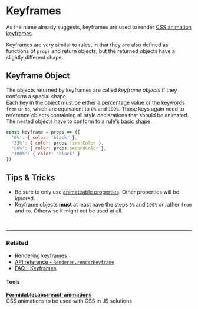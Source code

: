 # Keyframes

As the name already suggests, keyframes are used to render [CSS animation keyframes](https://developer.mozilla.org/en-US/docs/Web/CSS/CSS_Animations/Using_CSS_animations).

Keyframes are very similar to rules, in that they are also defined as functions of `props` and return objects, but the returned objects have a slightly different shape.

## Keyframe Object
The objects returned by keyframes are called *keyframe objects* if they conform a special shape.<br>Each key in the object must be either a percentage value or the keywords `from` or `to`, which are equivalent to `0%` and `100%`. Those keys again need to reference objects containing all style declarations that should be animated. The nested objects have to conform to a [rule](Rules.md)'s [basic shape](Rules.md#basicshape).

```javascript
const keyframe = props => ({
  '0%': { color: 'black' },
  '33%': { color: props.firstColor },
  '66%': { color: props.secondColor },
  '100%': { color: 'black' }
})
```

## Tips & Tricks
* Be sure to only use [animateable properties](https://developer.mozilla.org/en-US/docs/Web/CSS/CSS_animated_properties). Other properties will be ignored.
* Keyframe objects **must** at least have the steps `0%` and `100%` or rather `from` and `to`. Otherwise it might not be used at all.

<br>

---

### Related
* [Rendering keyframes](Renderer.md#renderkeyframe)
* [API reference - `Renderer.renderKeyframe` ](../api/Renderer.md#renderkeyframe-props)
* [FAQ - Keyframes](../FAQ.md#keyframes)

#### Tools
**[FormidableLabs/react-animations](https://github.com/FormidableLabs/react-animations)**<br>
CSS animations to be used with CSS in JS solutions
